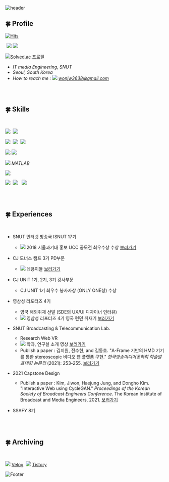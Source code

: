 ![header](https://capsule-render.vercel.app/api?type=waving&color=gradient&customColorList=3&height=300&section=header&text=Developer%20Jiwon&fontSize=90) 

## 🍀 Profile

[![Hits](https://hits.seeyoufarm.com/api/count/incr/badge.svg?url=https%3A%2F%2Fgithub.com%2Fwonjw3638&count_bg=%23000000&title_bg=%23000000&icon=github.svg&icon_color=%23FFFFFF&title=Github&edge_flat=false)](https://hits.seeyoufarm.com)

​	 								![](https://postfiles.pstatic.net/MjAyMjA4MjBfMTI2/MDAxNjYwOTk2Mzk1MTA4.TumoGYCoZw5FbMdCUmIJVQHMwW3zxomyVsHDQLyCeQsg.kcRE9lTIN5n1FdmDohbUmleruCKio9ZiUiVHmJppFYkg.JPEG.wonjw3638/BOJ.jpg?type=w773)   ![	](https://user-images.githubusercontent.com/109324634/192559306-cf9ff54f-d77e-4a47-9eca-0e7189dacb44.jpg) 



[![Solved.ac
프로필](http://mazassumnida.wtf/api/v2/generate_badge?boj=won_k)](https://solved.ac/won_k) <br>

- *IT media Engineering, SNUT*
- *Seoul, South Korea*
- *How to reach me : <img src="https://img.shields.io/badge/Gmail-EA4335?style=flat&logo=Gmail&logoColor=white"/> wonjw3638@gmail.com* 

<br>

<br>

## 🍀 Skills

<br>

<img src="https://img.shields.io/badge/Python-3776AB?style=flat&logo=Python&logoColor=f5dd42"/>&nbsp;&nbsp;<img src="https://img.shields.io/badge/C-A8B9CC?style=flat&logo=C&logoColor=white"/> 

<img src="https://img.shields.io/badge/HTML5-E34F26?style=flat&logo=HTML5&logoColor=white"/>&nbsp;&nbsp;<img src="https://img.shields.io/badge/CSS3-1572B6?style=flat&logo=CSS3&logoColor=white"/>&nbsp;&nbsp;<img src="https://img.shields.io/badge/JavaScript-F7DF1E?style=flat&logo=JavaScript&logoColor=1c1c1c"/>

<img src="https://img.shields.io/badge/Django-092E20?style=flat&logo=Django&logoColor=white"/> <img src="https://img.shields.io/badge/MongoDB-47A248?style=flat&logo=MongoDB&logoColor=white"/> 

<img src="https://img.shields.io/badge/AFrame-EF2D5E?style=flat&logo=A-Frame&logoColor=white"/> *MATLAB*

<img src="https://img.shields.io/badge/Visual Studio Code-2e2e2e?style=flat&logo=Visual Studio Code&logoColor=007acc"/> 

<img src="https://img.shields.io/badge/Adobe Photoshop-31A8FF?style=flat&logo=Adobe Photoshop&logoColor=black"/>&nbsp;&nbsp;<img src="https://img.shields.io/badge/Adobe Premiere Pro-9999FF?style=flat&logo=Adobe Premiere Pro&logoColor=black"/> &nbsp;&nbsp;<img src="https://img.shields.io/badge/Adobe After Effects-9999FF?style=flat&logo=Adobe After Effects&logoColor=black"/>

<br>

<br>

## 🍀 Experiences

<br>

- SNUT 인터넷 방송국 ISNUT 17기
  - <img src="https://img.shields.io/badge/YouTube-FF0000?style=flat&logo=YouTube&logoColor=white"/> 2018 서울과기대 홍보 UCC 공모전 최우수상 수상 [보러가기](https://www.youtube.com/watch?v=O3bHF8CpQAM)

- CJ 도너스 캠프 3기 PD부문
  - <img src="https://img.shields.io/badge/YouTube-FF0000?style=flat&logo=YouTube&logoColor=white"/> 레용이들 [보러가기](https://www.youtube.com/channel/UCMNLf8IiWvRD65bWwZRAESA)
- CJ UNIT 1기, 2기, 3기 강사부문
  - CJ UNIT 1기 최우수 봉사자상 (ONLY ONE상) 수상 
- 영삼성 리포터즈 4기
  - 영국 해외취재 선발 (SDE의 UX/UI 디자이너 인터뷰)
  - <img src="https://img.shields.io/badge/YouTube-FF0000?style=flat&logo=YouTube&logoColor=white"/> 영삼성 리포터즈 4기 영국 런던 취재기 [보러가기](https://youtu.be/S1DyJnwzX7Y)
- SNUT Broadcasting & Telecommunication Lab.
  - Research Web VR
  - <img src="https://img.shields.io/badge/YouTube-FF0000?style=flat&logo=YouTube&logoColor=white"/> 학과, 연구실 소개 영상 [보러가기](https://www.youtube.com/watch?v=fzwoiSOOudw)
  - Publish a paper : 김지원, 전수현, and 김동호. "A-Frame 기반의 HMD 기기를 통한 stereoscopic 비디오 웹 플랫폼 구현." *한국방송미디어공학회 학술발표대회 논문집* (2021): 253-255. [보러가기](https://www.dbpia.co.kr/Journal/articleDetail?nodeId=NODE10604833)
- 2021 Capstone Design
  - Publish a paper : Kim, Jiwon, Haejung Jung, and Dongho Kim. "Interactive Web using CycleGAN." *Proceedings of the Korean Society of Broadcast Engineers Conference*. The Korean Institute of Broadcast and Media Engineers, 2021. [보러가기](https://koreascience.kr/article/CFKO202115161265739.page)
- SSAFY 8기


<br>

<br>

## 🍀 Archiving

<br>

<img src="https://img.shields.io/badge/Velog-f5f5f5?style=flat&logo=Velog&logoColor=#20C997"/> [Velog](https://velog.io/@wonjw3638) &nbsp;<img src="https://img.shields.io/badge/Tistory-000000?style=flat&logo=Tistory&logoColor=white"/>&nbsp;[Tistory](https://only-jione.tistory.com/)

![Footer](https://capsule-render.vercel.app/api?type=waving&color=gradient&customColorList=3&height=200&section=footer)

